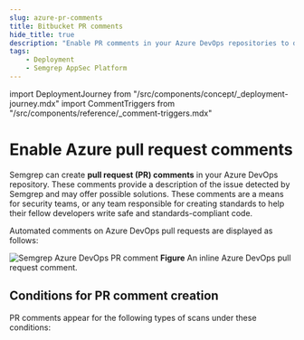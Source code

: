 ```yaml
---
slug: azure-pr-comments
title: Bitbucket PR comments
hide_title: true
description: "Enable PR comments in your Azure DevOps repositories to display Semgrep findings to developers."
tags:
    - Deployment
    - Semgrep AppSec Platform
---
```


import DeploymentJourney from "/src/components/concept/_deployment-journey.mdx"
import CommentTriggers from "/src/components/reference/_comment-triggers.mdx"

# Enable Azure pull request comments

<DeploymentJourney />

Semgrep can create **pull request (PR) comments** in your Azure DevOps repository. These comments provide a description of the issue detected by Semgrep and may offer possible solutions. These comments are a means for security teams, or any team responsible for creating standards to help their fellow developers write safe and standards-compliant code.

Automated comments on Azure DevOps pull requests are displayed as follows:

![Semgrep Azure DevOps PR comment](/img/bb-pr-comment.png#md-width)
**Figure** An inline Azure DevOps pull request comment.

## Conditions for PR comment creation

PR comments appear for the following types of scans under these conditions:

<CommentTriggers />

